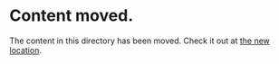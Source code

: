 # Content moved.

The content in this directory has been moved.
Check it out at [the new location](../../dotnetcore/console/).
